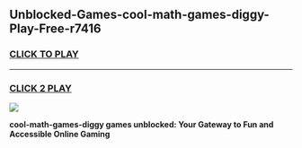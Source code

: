 
## Unblocked-Games-cool-math-games-diggy-Play-Free-r7416
<h3>
<a href="https://premium76.site?title=cool-math-games-diggy&ref=10A">CLICK TO PLAY</a></h3>
<hr>

<h3>
<a href="https://premium76.site?title=cool-math-games-diggy&ref=10A">CLICK 2 PLAY</a>
  
</h3>

<a href="https://premium76.site?title=cool-math-games-diggy&ref=10A"><img src="https://clearcache.store/games.png"></a>


**cool-math-games-diggy games unblocked: Your Gateway to Fun and Accessible Online Gaming**
